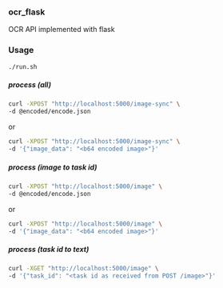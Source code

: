 ### ocr_flask

OCR API implemented with flask


### Usage

```bash
./run.sh
```

##### process (all)
```bash
curl -XPOST "http://localhost:5000/image-sync" \
-d @encoded/encode.json
```
or
```bash
curl -XPOST "http://localhost:5000/image-sync" \
-d '{"image_data": "<b64 encoded image>"}'
```

##### process (image to task id)

```bash
curl -XPOST "http://localhost:5000/image" \
-d @encoded/encode.json
```

or 

```bash
curl -XPOST "http://localhost:5000/image" \
-d '{"image_data": "<b64 encoded image>"}'
```

##### process (task id to text)
 

```bash
curl -XGET "http://localhost:5000/image" \
-d '{"task_id": "<task id as received from POST /image>"}'
```






